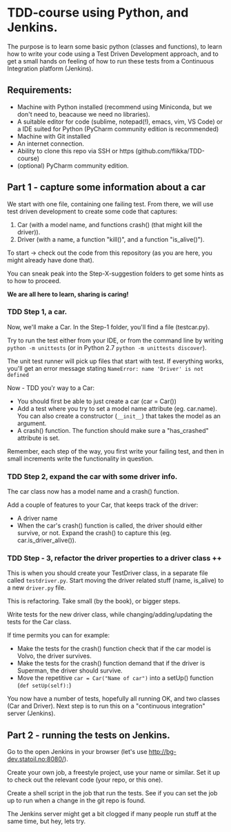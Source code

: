 # TDD-course using Python, and Jenkins.

The purpose is to learn some basic python (classes and functions), to learn how to write your code using a Test Driven Development approach, and to get a small hands on feeling of how to run these tests from a Continuous Integration platform (Jenkins).

## Requirements:
* Machine with Python installed (recommend using Miniconda, but we don't need to, beacause we need no libraries).
* A suitable editor for code (sublime, notepad(!), emacs, vim, VS Code) or a IDE suited for Python (PyCharm community edition is recommended)
* Machine with Git installed
* An internet connection.
* Ability to clone this repo via SSH or https (github.com/flikka/TDD-course)
* (optional) PyCharm community edition.

## Part 1 - capture some information about a car

We start with one file, containing one failing test.
From there, we will use test driven development to create some code that captures:

1. Car (with a model name, and functions crash() (that might kill the driver)).
2. Driver (with a name, a function "kill()", and a function "is_alive()").

To start -> check out the code from this repository (as you are here, you might already have done that).

You can sneak peak into the Step-X-suggestion folders to get some hints as to how to proceed.

**We are all here to learn, sharing is caring!**

### TDD Step 1, a car.

Now, we'll make a Car. In the Step-1 folder, you'll find a file (testcar.py).

Try to run the test either from your IDE, or from the command line by writing ```python -m unittests``` (or in Python 2.7 ```python -m unittests discover```).

The unit test runner will pick up files that start with test. If everything works, you'll get an error message stating ```NameError: name 'Driver' is not defined```

Now - TDD you'r way to a Car:
* You should first be able to just create a car (car = Car())
* Add a test where you try to set a model name attribute (eg. car.name). You can also create a constructor (```__init__```) that takes the model as an argument.
* A crash() function. The function should make sure a "has_crashed" attribute is set.

Remember, each step of the way, you first write your failing test, and then
in small increments write the functionality in question.

### TDD Step  2, expand the car with some driver info.
The car class now has a model name and a crash() function.

Add a couple of features to your Car, that keeps track of the driver:
* A driver name
* When the car's crash() function is called, the driver should either survive, or not. Expand the crash() to capture this (eg. car.is_driver_alive()).


### TDD Step - 3, refactor the driver properties to a driver class ++

This is when you should create your TestDriver class, in a separate file called ```testdriver.py```.
Start moving the driver related stuff (name, is_alive) to a new  ```driver.py``` file.

This is refactoring. Take small (by the book), or bigger steps.

Write tests for the new driver class, while changing/adding/updating the tests for the Car class.

If time permits you can for example:
* Make the tests for the crash() function check that if the car model is Volvo, the driver survives.
* Make the tests for the crash() function demand that if the driver is Superman, the driver should survive.
* Move the repetitive ```car = Car("Name of car")``` into a setUp() function (```def setUp(self):```)

You now have a number of tests, hopefully all running OK, and two classes (Car and Driver). Next step is to run this on
a "continuous integration" server (Jenkins).

## Part 2 - running the tests on Jenkins.
Go to the open Jenkins in your browser (let's use http://bg-dev.statoil.no:8080/).

Create your own job, a freestyle project, use your name or similar. Set it up to check out the relevant code (your repo, or this one). 

Create a shell script in the job that run the tests. 
See if you can set the job up to run when a change in the git repo is found.

The Jenkins server might get a bit clogged if many people run stuff at the same time, but hey, lets try.
